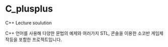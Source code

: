 # C_plusplus

C++ Lecture soulution

C++ 언어를 사용해 다양한 문법의 예제와
여러가지 STL, 콘솔을 이용한 소코반 게임제작등을 포함한 프로젝트입니다.
